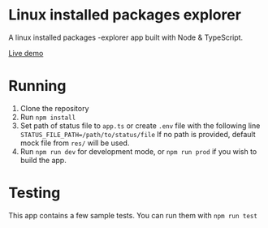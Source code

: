 # Linux installed packages explorer
A linux installed packages -explorer app built with Node & TypeScript.

[Live demo](http://pkgexplorer.santamaa.com)

# Running
1. Clone the repository
2. Run `npm install`
3. Set path of status file to `app.ts` or create `.env` file with the following line `STATUS_FILE_PATH=/path/to/status/file` If no path is provided, default mock file from `res/` will be used.
4. Run `npm run dev` for development mode, or `npm run prod` if you wish to build the app.

# Testing
This app contains a few sample tests. You can run them with `npm run test`
